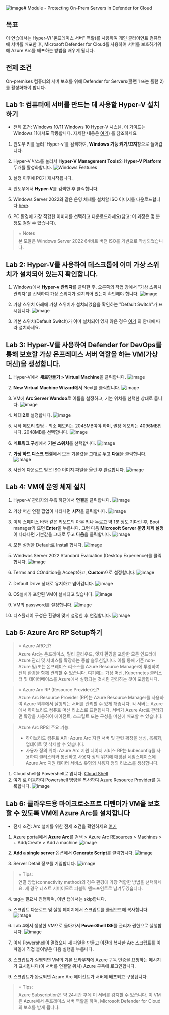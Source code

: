 ![image](https://github.com/user-attachments/assets/dcef90fe-bf12-4fbf-8ab2-6772f1095d2a)# Module - Protecting On-Prem Servers in Defender for Cloud 

## 목표
이 연습에서는 Hyper-V("온프레미스 서버" 역할)를 사용하여 개인 클라이언트 컴퓨터에 서버를 배포한 후, Microsoft Defender for Cloud를 사용하여 서버를 보호하기위해 Azure Arc를 배포하는 방법을 배우게 됩니다.

## 전제 조건
On-premises 컴퓨터의 서버 보호를 위해 Defender for Servers(플랜 1 또는 플랜 2)를 활성화해야 합니다.

## Lab 1: 컴퓨터에 서버를 만드는 데 사용할 Hyper-V 설치하기

* 전제 조건: Windows 10/11
Windows 10 Hyper-V 시스템. 이 가이드는 Windows 11에서도 작동합니다. 자세한 내용은 [여기](https://learn.microsoft.com/en-us/virtualization/hyper-v-on-windows/reference/hyper-v-requirements)) 를 참조하세요

1. 윈도우 키를 눌러 'Hyper-v'를 검색하여, **Windows 기능 켜기/끄지**창으로 들어갑니다. 
2. Hyper-V 박스를 눌러서 **Hyper-V Management Tools**와 **Hyper-V Platform** 두개를 활성화합니다.
  ![Windows Features](../Images/windowsfeatures.png?raw=true)

3. 설정 이후에 PC가 재시작됩니다. 
5. 윈도우에서 **Hyper-V**를 검색한 후 클릭합니다.  
6. Windows Server 2022와 같은 운영 체제를 설치할 ISO 이미지를 다운로드합니다 [here](https://www.microsoft.com/en-us/evalcenter/download-windows-server-2022).
7. PC 환경에 가장 적합한 이미지를 선택하고 다운로드하세요(참고: 이 과정은 몇 분 정도 걸릴 수 있습니다).

> ⭐ Notes <br>
> 본 모듈은 Windows Server 2022 64비트 버전 ISO를 기반으로 작성되었습니다.

## Lab 2: Hyper-V를 사용하여 데스크톱에 이미 가상 스위치가 설치되어 있는지 확인합니다.
1. Windows에서 **Hyper-v 관리자**를 클릭한 후, 오른쪽의 작업 창에서 "가상 스위치 관리자"를 선택하여 가상 스위치가 설치되어 있는지 확인해야 합니다.
![image](https://github.com/user-attachments/assets/aaad747e-3cbd-4a36-8132-c616107991f1)

2. 가상 스위치 아래에 가상 스위치가 설치되었음을 확인하는 "Default Switch"가 표시됩니다.
![image](https://github.com/user-attachments/assets/d338eae1-8b11-45f5-a595-996a18d4ac2c)

3. 기본 스위치(Default Switch)가 이미 설치되어 있지 않은 경우 [여기](https://learn.microsoft.com/en-us/windows-server/virtualization/hyper-v/get-started/create-a-virtual-switch-for-hyper-v-virtual-machines?tabs=hyper-v-manager) 의 안내에 따라 설치하세요.

## Lab 3: Hyper-V를 사용하여 Defender for DevOps를 통해 보호할 가상 온프레미스 서버 역할을 하는 VM(가상 머신)을 생성합니다.

1. Hyper-V에서 **새로만들기 > Virtual Machine**을 클릭합니다.
  ![image](https://github.com/user-attachments/assets/af252b06-136a-49ff-9fdd-c19ee0bd173e)

2. **New Virtual Machine Wizard**에서 Next를 클릭합니다.
 ![image](https://github.com/user-attachments/assets/1781f739-64c6-48a5-89ea-4cb2cb679931)

3. VM에 **Arc Server Wandoo**로 이름을 설정하고, 기본 위치를 선택한 상태로 둡니다. 
  ![image](https://github.com/user-attachments/assets/7fe617e5-32d1-4ea6-b551-e83374fb73f6)

4. **세대 2**로 설정합니다.
  ![image](https://github.com/user-attachments/assets/bb422820-1e91-476b-9237-8297e4fa13c4)

5. 시작 메모리 할당 - 최소 메모리는 2048MB여야 하며, 권장 메모리는 4096MB입니다. 2048MB를 선택합니다.
  ![image](https://github.com/user-attachments/assets/cf4e2b8c-626a-4dcd-8a38-59dd006dd3a5)

6. **네트워크 구성**에서 **기본 스위치**를 선택합니다.
   ![image](https://github.com/user-attachments/assets/dc862ffb-f34a-4c68-98a0-d050d159c694)

7. **가상 하드 디스크 연결**에서 모든 기본값을 그대로 두고 **다음**을 클릭합니다.
    ![image](https://github.com/user-attachments/assets/1f2ed205-b89e-4a6a-8f16-6bf7ff310f31)

8. 사전에 다운로드 받은 ISO 이미지 파일을 올린 후 완료합니다. 
   ![image](https://github.com/user-attachments/assets/a12ab94c-15e6-4501-8503-4d8bf3261429)


## Lab 4: VM에 운영 체제 설치

1. Hyper-V 관리자의 우측 하단에서 **연결**을 클릭합니다.
   ![image](https://github.com/user-attachments/assets/6bf2910f-328d-4ba6-8f46-850314799c65)
2. 가상 머신 연결 팝업이 나타나면 **시작**을 클릭합니다.
  ![image](https://github.com/user-attachments/assets/bd69a616-ed96-42d6-95cc-5195452a56ce)
3. 이제 스페이스 바와 같은 키보드의 아무 키나 누르고 약 1분 정도 기다린 후, Boot manager가 뜨면 **Enter**을 누릅니다. 그런 다음 **Microsoft Server 운영 체제 설정**이 나타나면 기본값을 그대로 두고 **다음**을 클릭합니다.
   ![image](https://github.com/user-attachments/assets/4bf6f3dc-ebb3-41e1-b684-bc4a1d7b0687)

5. 모든 설정을 Default로 Install 합니다.
   ![image](https://github.com/user-attachments/assets/c4a9b596-9476-4e42-9793-ad69374ebe60)

6. Windwos Server 2022 Standard Evaluation (Desktop Experience)를 클릭합니다. 
  ![image](https://github.com/user-attachments/assets/a1bae6c4-277c-45d3-81c3-a096985f0a86)

7. Terms and COndition을 Accept하고, **Custom**으로 설정합니다. 
   ![image](https://github.com/user-attachments/assets/fc63da6e-c0bb-46b5-88d7-c1a33891e617)

8. Default Drive 상태로 유지하고 넘어갑니다.
   ![image](https://github.com/user-attachments/assets/9674b05f-fddb-46ba-bcda-6139012e4562)

9. OS설치가 포함된 VM이 설치되고 있습니다.
   ![image](https://github.com/user-attachments/assets/27d31085-f0a0-4bb6-9f87-b14c30f092aa)

10. VM의 password를 설정합니다.
   ![image](https://github.com/user-attachments/assets/0dfc53f1-7222-41c0-85e8-0aaca14974e9)

2. 디스플레이 구성은 환경에 맞게 설정한 후 연결합니다. 
 ![image](https://github.com/user-attachments/assets/5f681a1b-e3d6-49f1-86a8-dd6187b3f2cb)

## Lab 5: Azure Arc RP Setup하기 

> ⭐ Azure ARC란? <br>
> Azure Arc는 온프레미스, 멀티 클라우드, 엣지 환경을 포함한 모든 인프라에 Azure 관리 및 서비스를 확장하는 종합 솔루션입니다. 이를 통해 기존 non-Azure 및/또는 온프레미스 리소스를 Azure Resource Manager에 투영하여 전체 환경을 함께 관리할 수 있습니다. 여기에는 가상 머신, Kubernetes 클러스터 및 데이터베이스를 Azure에서 실행되는 것처럼 관리하는 것이 포함됩니다.

> ⭐ Azure Arc RP (Resource Provider)란? <br>
> Azure Arc Resource Provider (RP)는 Azure Resource Manager를 사용하여 Azure 외부에서 실행되는 서버를 관리할 수 있게 해줍니다. 각 서버는 Azure에서 하이브리드 컴퓨트 머신 리소스로 표현됩니다. 서버가 Azure Arc로 관리되면 확장을 사용하여 에이전트, 스크립트 또는 구성을 머신에 배포할 수 있습니다.

> Azure Arc RP의 주요 기능:
>  * 하이브리드 컴퓨트 API: Azure Arc 지원 서버 및 관련 확장을 생성, 목록화, 업데이트 및 삭제할 수 있습니다.
>  * 사용자 정의 위치: Azure Arc 지원 데이터 서비스 RP는 kubeconfig를 사용하여 클러스터와 통신하고 사용자 정의 위치에 매핑된 네임스페이스에 Azure Arc 지원 데이터 서비스 유형의 사용자 정의 리소스를 생성합니다.

1. Cloud shell을 Powershell로 엽니다. [Cloud Shell](https://portal.azure.com/#cloudshell/)
2. [여기](https://learn.microsoft.com/en-us/azure/azure-arc/servers/prerequisites#azure-resource-providers) 로 이동하여 Powershell 명령을 복사하여 Azure Resource Provider를 등록합니다.
![image](https://github.com/user-attachments/assets/826e5fd5-d263-42c2-99bb-bcb8468b875e)


## Lab 6: 클라우드용 마이크로소프트 디펜더가 VM을 보호할 수 있도록 VM에 Azure Arc를 설치합니다

* 전제 조건: Arc 설치를 위한 전제 조건을 확인하세요 [여기](https://learn.microsoft.com/en-us/azure/azure-arc/servers/learn/quick-enable-hybrid-vm#prerequisites)

1. Azure portal에서 **Azure Arc**를 검색 > Azure Arc REsources > Machines > + Add/Create > Add a machine
   ![image](https://github.com/user-attachments/assets/fc378e2f-2f81-4f3a-a75e-eca2b099ccb8)

2. **Add a single server** 옵션에서 **Generate Script**를 클릭합니다.
   ![image](https://github.com/user-attachments/assets/07e77e60-f9df-438f-8fa3-a74be26d9c58)

3. Server Detail 정보를 기입합니다.
   ![image](https://github.com/user-attachments/assets/38a95d54-b799-40e4-91b4-89d9abdc4d92)

> ⭐ Tips: <br>
> 연결 방법(connectivity method)의 경우 환경에 가장 적합한 방법을 선택하세요. 제 경우 테스트 서버이므로 퍼블릭 엔드포인트로 남겨두겠습니다.

4. tag는 필요시 진행하며, 이번 랩에서는 skip합니다.
5. 스크립트 다운로드 및 실행 페이지에서 스크립트를 클립보드에 복사합니다.
   ![image](https://github.com/user-attachments/assets/fba2840c-b100-415f-8776-5cad29d40207)
   
7. Lab 4에서 생성한 VM으로 돌아가서 **PowerShell ISE**를 관리자 권한으로 실행합니다.
   ![image](https://github.com/user-attachments/assets/262d3670-2443-4032-b7bd-32a4bdabc7eb)

8. 이제 Powershell이 열렸으니 새 파일을 만들고 이전에 복사한 Arc 스크립트를 이 파일에 직접 붙여넣은 다음 실행을 누릅니다.

9. 스크립트가 실행되면 VM의 기본 브라우저에 Azure 구독 인증을 요청하는 메시지가 표시됩니다(이 서버를 연결할 위치) Azure 구독에 로그인합니다.

10. 스크립트가 완료되면 Azure Arc 에이전트가 서버에 배포되고 구성됩니다.

> ⭐ Tips: <br>
> Azure Subscription은 약 24시간 후에 이 서버를 감지할 수 있습니다. 이 VM은 Azure에서 온프레미스 서버 역할을 하며, Microsoft Defender for Cloud의 보호를 받게 됩니다.

